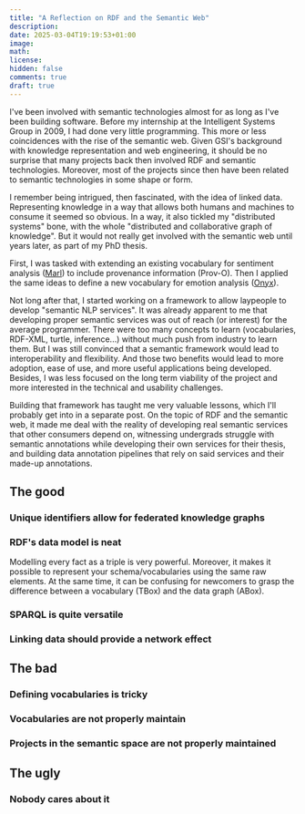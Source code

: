 ```yaml
---
title: "A Reflection on RDF and the Semantic Web"
description: 
date: 2025-03-04T19:19:53+01:00
image: 
math: 
license: 
hidden: false
comments: true
draft: true
---
```


I've been involved with semantic technologies almost for as long as I've been building software.
Before my internship at the Intelligent Systems Group in 2009, I had done very little programming.
This more or less coincidences with the rise of the semantic web.
Given GSI's background with knowledge representation and web engineering, it should be no surprise that many projects back then involved RDF and semantic technologies.
Moreover, most of the projects since then have been related to semantic technologies in some shape or form.

I remember being intrigued, then fascinated, with the idea of linked data.
Representing knowledge in a way that allows both humans and machines to consume it seemed so obvious.
In a way, it also tickled my "distributed systems" bone, with the whole "distributed and collaborative graph of knowledge".
But it would not really get involved with the semantic web until years later, as part of my PhD thesis.

First, I was tasked with extending an existing vocabulary for sentiment analysis ([Marl](https://www.gsi.upm.es/ontologies/marl/)) to include provenance information (Prov-O).
Then I applied the same ideas to define a new vocabulary for emotion analysis ([Onyx](https://www.gsi.upm.es/ontologies/onyx)).

Not long after that, I started working on a framework to allow laypeople to develop "semantic NLP services".
It was already apparent to me that developing proper semantic services was out of reach (or interest) for the average programmer.
There were too many concepts to learn (vocabularies, RDF-XML, turtle, inference...) without much push from industry to learn them.
But I was still convinced that a semantic framework would lead to interoperability and flexibility.
And those two benefits would lead to more adoption, ease of use, and more useful applications being developed.
Besides, I was less focused on the long term viability of the project and more interested in the technical and usability challenges.

Building that framework has taught me very valuable lessons, which I'll probably get into in a separate post.
On the topic of RDF and the semantic web, it made me deal with the reality of developing real semantic services that other consumers depend on, witnessing undergrads struggle with semantic annotations while developing their own services for their thesis, and building data annotation pipelines that rely on said services and their made-up annotations.

## The good

### Unique identifiers allow for federated knowledge graphs

### RDF's data model is neat

Modelling every fact as a triple is very powerful.
Moreover, it makes it possible to represent your schema/vocabularies using the same raw elements.
At the same time, it can be confusing for newcomers to grasp the difference between a vocabulary (TBox) and the data graph (ABox).

### SPARQL is quite versatile

### Linking data should provide a network effect

## The bad

### Defining vocabularies is tricky

### Vocabularies are not properly maintain

### Projects in the semantic space are not properly maintained


## The ugly

### Nobody cares about it

